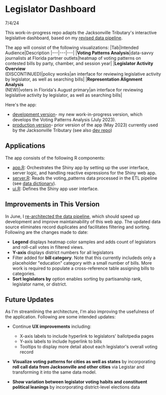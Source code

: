 # Legislator Dashboard
7/4/24

This work-in-progress repo adapts the Jacksonville Tributary's interactive legislative dashboard, based on my [revised data pipeline](https://github.com/reliablerascal/fl-legislation-etl).

The app will consist of the following visualizations:
|Tab|Intended Audience|Description
|---|---|---|
|**Voting Patterns Analysis**|data-savvy journalists at Florida partner outlets|heatmap of voting patterns on contested bills by party, chamber, and session year|
|**Legislator Activity Overview**<br>(DISCONTINUED)|policy wonks|an interface for reviewing legislative activity by legislator, as well as searching bills|
|**Representation Alignment Analysis**<br>(NEW)|voters in Florida's August primary|an interface for reviewing legislative activity by legislator, as well as searching bills|

Here's the app:
* [development version](https://mockingbird.shinyapps.io/fl-leg-app-postgres/)- my new work-in-progress version, which develops the Voting Patterns Analysis (July 2023).
* [production version](https://shiny.jaxtrib.org)- prior version of the app (May 2023) currently used by the Jacksonville Tributary (see also [dev repo](https://github.com/apantazi/legislator_dashboard/blob/main/app.R))

## Applications

The app consists of the following R components:

- [app.R](app.R): Orchestrates the Shiny app by setting up the user interface, server logic, and handling reactive expressions for the Shiny web app.
- [server.R](server.R): Reads the voting_patterns data processed in the ETL pipeline (see [data dictionary](https://docs.google.com/spreadsheets/d/1qPUk0-wx4sislv_TbE6poKOZBvDpdmpJp6_QWNK77I4/edit?gid=1711212896#gid=1711212896)).
- [ui.R](ui.R): Defines the Shiny app user interface.

## Improvements in This Version
In June, I [re-architected the data pipeline](https://github.com/reliablerascal/fl-legislation-etl), which should speed up development and improve maintainability of this web app. The updated data source eliminates record duplicates and facilitates filtering and sorting. Following are the changes made to date:
* **Legend** displays heatmap color samples and adds count of legislators and roll-call votes in filtered views.
* **Y-axis** displays district numbers for all legislators
* Filter added for **bill category**. Note that this currently includeds only a placeholder "education" category with a small number of bills. More work is required to populate a cross-reference table assigning bills to categories.
* **Sort legislators by** option enables sorting by partisanship rank, legislator name, or district.

## Future Updates ###
As I'm streamlining the architecture, I'm also improving the usefulness of the application. Following are some intended updates:
* Continue **UX improvements** including:
    * X-axis labels to include hyperlink to legislators' ballotpedia pages
    * Y-axis labels to include hyperlink to bills
    * Tooltips to display more detail about each legislator's overall voting record

* **Visualize voting patterns for cities as well as states** by incorporating **roll call data from Jacksonville and other cities** via Legistar and transforming it into the same data model.
* **Show variation between legislator voting habits and constituent political leanings** by incorporating district-level elections data